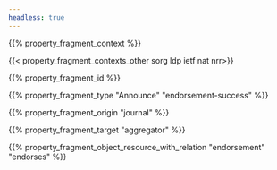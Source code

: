 ```yaml
---
headless: true
---
```


{{% property_fragment_context %}}

{{< property_fragment_contexts_other sorg ldp ietf nat nrr>}}

{{% property_fragment_id %}}

{{% property_fragment_type "Announce" "endorsement-success" %}}

{{% property_fragment_origin "journal" %}}

{{% property_fragment_target "aggregator" %}}

{{% property_fragment_object_resource_with_relation "endorsement" "endorses" %}}


